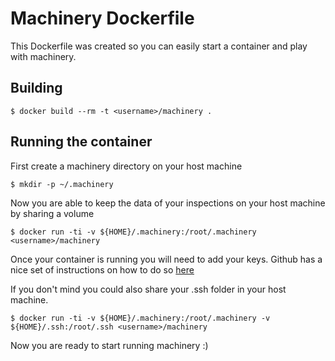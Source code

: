# Machinery Dockerfile

This Dockerfile was created so you can easily start a container and play with
machinery.

## Building

    $ docker build --rm -t <username>/machinery .


## Running the container

First create a machinery directory on your host machine

    $ mkdir -p ~/.machinery

Now you are able to keep the data of your inspections on your host machine by
sharing a volume

    $ docker run -ti -v ${HOME}/.machinery:/root/.machinery <username>/machinery

Once your container is running you will need to add your keys. Github has a nice
set of instructions on how to do so
[here](https://help.github.com/articles/generating-ssh-keys/)

If you don't mind you could also share your .ssh folder in your host machine.

    $ docker run -ti -v ${HOME}/.machinery:/root/.machinery -v ${HOME}/.ssh:/root/.ssh <username>/machinery

Now you are ready to start running machinery :)
